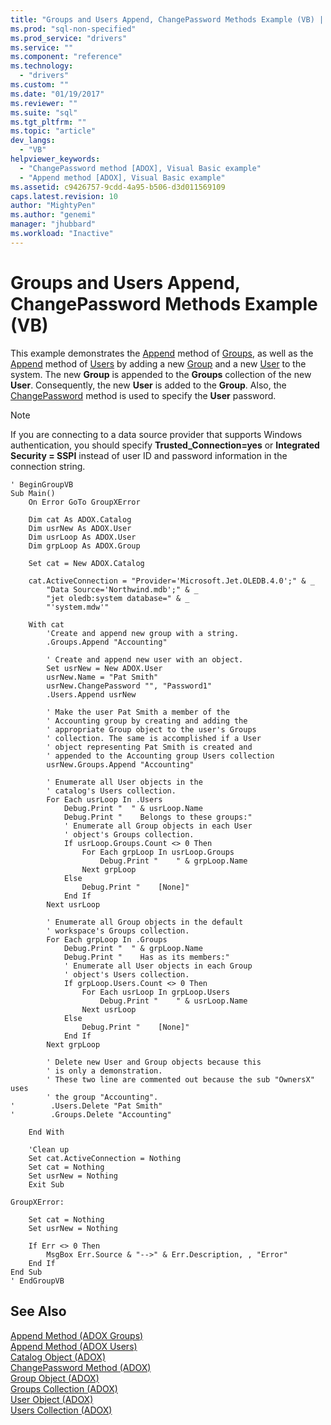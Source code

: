 ```yaml
---
title: "Groups and Users Append, ChangePassword Methods Example (VB) | Microsoft Docs"
ms.prod: "sql-non-specified"
ms.prod_service: "drivers"
ms.service: ""
ms.component: "reference"
ms.technology:
  - "drivers"
ms.custom: ""
ms.date: "01/19/2017"
ms.reviewer: ""
ms.suite: "sql"
ms.tgt_pltfrm: ""
ms.topic: "article"
dev_langs: 
  - "VB"
helpviewer_keywords: 
  - "ChangePassword method [ADOX], Visual Basic example"
  - "Append method [ADOX], Visual Basic example"
ms.assetid: c9426757-9cdd-4a95-b506-d3d011569109
caps.latest.revision: 10
author: "MightyPen"
ms.author: "genemi"
manager: "jhubbard"
ms.workload: "Inactive"
---
```

# Groups and Users Append, ChangePassword Methods Example (VB)
This example demonstrates the [Append](../../../ado/reference/adox-api/append-method-adox-groups.md) method of [Groups](../../../ado/reference/adox-api/groups-collection-adox.md), as well as the [Append](../../../ado/reference/adox-api/append-method-adox-users.md) method of [Users](../../../ado/reference/adox-api/users-collection-adox.md) by adding a new [Group](../../../ado/reference/adox-api/group-object-adox.md) and a new [User](../../../ado/reference/adox-api/user-object-adox.md) to the system. The new **Group** is appended to the **Groups** collection of the new **User**. Consequently, the new **User** is added to the **Group**. Also, the [ChangePassword](../../../ado/reference/adox-api/changepassword-method-adox.md) method is used to specify the **User** password.  
  
> [!NOTE]
>  If you are connecting to a data source provider that supports Windows authentication, you should specify **Trusted_Connection=yes** or **Integrated Security = SSPI** instead of user ID and password information in the connection string.  
  
```  
' BeginGroupVB  
Sub Main()  
    On Error GoTo GroupXError  
  
    Dim cat As ADOX.Catalog  
    Dim usrNew As ADOX.User  
    Dim usrLoop As ADOX.User  
    Dim grpLoop As ADOX.Group  
  
    Set cat = New ADOX.Catalog  
  
    cat.ActiveConnection = "Provider='Microsoft.Jet.OLEDB.4.0';" & _  
        "Data Source='Northwind.mdb';" & _  
        "jet oledb:system database=" & _  
        "'system.mdw'"  
  
    With cat  
        'Create and append new group with a string.  
        .Groups.Append "Accounting"  
  
        ' Create and append new user with an object.  
        Set usrNew = New ADOX.User  
        usrNew.Name = "Pat Smith"  
        usrNew.ChangePassword "", "Password1"  
        .Users.Append usrNew  
  
        ' Make the user Pat Smith a member of the  
        ' Accounting group by creating and adding the  
        ' appropriate Group object to the user's Groups  
        ' collection. The same is accomplished if a User  
        ' object representing Pat Smith is created and  
        ' appended to the Accounting group Users collection  
        usrNew.Groups.Append "Accounting"  
  
        ' Enumerate all User objects in the  
        ' catalog's Users collection.  
        For Each usrLoop In .Users  
            Debug.Print "  " & usrLoop.Name  
            Debug.Print "    Belongs to these groups:"  
            ' Enumerate all Group objects in each User  
            ' object's Groups collection.  
            If usrLoop.Groups.Count <> 0 Then  
                For Each grpLoop In usrLoop.Groups  
                    Debug.Print "    " & grpLoop.Name  
                Next grpLoop  
            Else  
                Debug.Print "    [None]"  
            End If  
        Next usrLoop  
  
        ' Enumerate all Group objects in the default  
        ' workspace's Groups collection.  
        For Each grpLoop In .Groups  
            Debug.Print "  " & grpLoop.Name  
            Debug.Print "    Has as its members:"  
            ' Enumerate all User objects in each Group  
            ' object's Users collection.  
            If grpLoop.Users.Count <> 0 Then  
                For Each usrLoop In grpLoop.Users  
                    Debug.Print "    " & usrLoop.Name  
                Next usrLoop  
            Else  
                Debug.Print "    [None]"  
            End If  
        Next grpLoop  
  
        ' Delete new User and Group objects because this  
        ' is only a demonstration.  
        ' These two line are commented out because the sub "OwnersX" uses  
        ' the group "Accounting".  
'        .Users.Delete "Pat Smith"  
'        .Groups.Delete "Accounting"  
  
    End With  
  
    'Clean up  
    Set cat.ActiveConnection = Nothing  
    Set cat = Nothing  
    Set usrNew = Nothing  
    Exit Sub  
  
GroupXError:  
  
    Set cat = Nothing  
    Set usrNew = Nothing  
  
    If Err <> 0 Then  
        MsgBox Err.Source & "-->" & Err.Description, , "Error"  
    End If  
End Sub  
' EndGroupVB  
```  
  
## See Also  
 [Append Method (ADOX Groups)](../../../ado/reference/adox-api/append-method-adox-groups.md)   
 [Append Method (ADOX Users)](../../../ado/reference/adox-api/append-method-adox-users.md)   
 [Catalog Object (ADOX)](../../../ado/reference/adox-api/catalog-object-adox.md)   
 [ChangePassword Method (ADOX)](../../../ado/reference/adox-api/changepassword-method-adox.md)   
 [Group Object (ADOX)](../../../ado/reference/adox-api/group-object-adox.md)   
 [Groups Collection (ADOX)](../../../ado/reference/adox-api/groups-collection-adox.md)   
 [User Object (ADOX)](../../../ado/reference/adox-api/user-object-adox.md)   
 [Users Collection (ADOX)](../../../ado/reference/adox-api/users-collection-adox.md)
